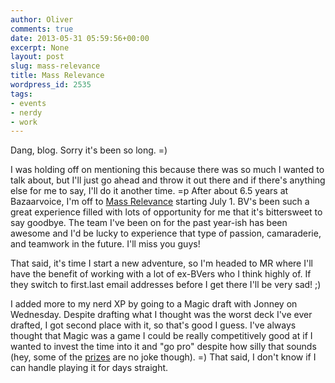 ```yaml
---
author: Oliver
comments: true
date: 2013-05-31 05:59:56+00:00
excerpt: None
layout: post
slug: mass-relevance
title: Mass Relevance
wordpress_id: 2535
tags:
- events
- nerdy
- work
---
```


Dang, blog. Sorry it's been so long. =)

I was holding off on mentioning this because there was so much I wanted to talk about, but I'll just go ahead and throw it out there and if there's anything else for me to say, I'll do it another time. =p After about 6.5 years at Bazaarvoice, I'm off to <a href="http://www.massrelevance.com">Mass Relevance</a> starting July 1. BV's been such a great experience filled with lots of opportunity for me that it's bittersweet to say goodbye. The team I've been on for the past year-ish has been awesome and I'd be lucky to experience that type of passion, camaraderie, and teamwork in the future. I'll miss you guys!

That said, it's time I start a new adventure, so I'm headed to MR where I'll have the benefit of working with a lot of ex-BVers who I think highly of. If they switch to first.last email addresses before I get there I'll be very sad! ;)

I added more to my nerd XP by going to a Magic draft with Jonney on Wednesday. Despite drafting what I thought was the worst deck I've ever drafted, I got second place with it, so that's good I guess. I've always thought that Magic was a game I could be really competitively good at if I wanted to invest the time into it and "go pro" despite how silly that sounds (hey, some of the <a href="http://www.wizards.com/magic/tcg/events.aspx?x=protour/default/prizes">prizes</a> are no joke though). =) That said, I don't know if I can handle playing it for days straight.